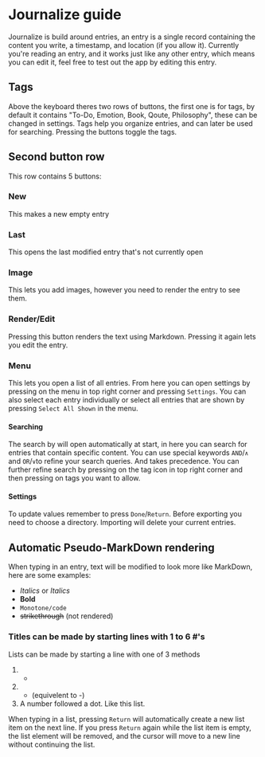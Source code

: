 # Journalize guide

Journalize is build around entries, an entry is a single record containing the content you write, a timestamp, and location (if you allow it).
Currently you're reading an entry, and it works just like any other entry, which means you can edit it, feel free to test out the app by editing this entry.

## Tags
Above the keyboard theres two rows of buttons, the first one is for tags, by default it contains "To-Do, Emotion, Book, Qoute, Philosophy", these can be changed in settings. Tags help you organize entries, and can later be used for searching. Pressing the buttons toggle the tags.

## Second button row
This row contains 5 buttons:

### New
This makes a new empty entry

### Last
This opens the last modified entry that's not currently open

### Image
This lets you add images, however you need to render the entry to see them.

### Render/Edit
Pressing this button renders the text using Markdown.
Pressing it again lets you edit the entry.

### Menu
This lets you open a list of all entries. From here you can open settings by pressing on the menu in top right corner and pressing `Settings`.
You can also select each entry individually or select all entries that are shown by pressing `Select All Shown` in the menu.

#### Searching
The search by will open automatically at start, in here you can search for entries that contain specific content.
You can use special keywords `AND`/`∧` and `OR`/`∨`to refine your search queries. And takes precedence.
You can further refine search by pressing on the tag icon in top right corner and then pressing on tags you want to allow.

#### Settings
To update values remember to press `Done`/`Return`.
Before exporting you need to choose a directory.
Importing will delete your current entries.

## Automatic Pseudo-MarkDown rendering
When typing in an entry, text will be modified to look more like MarkDown, here are some examples:

- *Italics* or _Italics_
- **Bold**
- `Monotone/code`
- ~~strikethrough~~ (not rendered)

### Titles can be made by starting lines with 1 to 6 #'s

Lists can be made by starting a line with one of 3 methods
1. -
2. * (equivelent to -)
3. A number followed a dot. Like this list.

When typing in a list, pressing `Return` will automatically create a new list item on the next line. If you press `Return` again while the list item is empty, the list element will be removed, and the cursor will move to a new line without continuing the list.